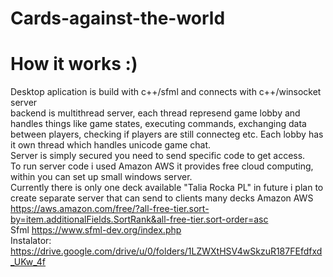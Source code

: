 # Cards-against-the-world
# How it works :)
Desktop aplication is build with c++/sfml and connects with c++/winsocket server</br>
backend is multithread server, each thread represend game lobby and handles things like game states, executing commands, exchanging data between players, checking if players are still connecteg etc. Each lobby has it own thread which handles unicode game chat. </br>
Server is simply secured you need to send specific code to get access. </br>
To run server code i used Amazon AWS it provides free cloud computing, within you can set up small windows server. </br>
Currently there is only one deck available "Talia Rocka PL" in future i plan to create separate server that can send to clients many decks
Amazon AWS </br>
https://aws.amazon.com/free/?all-free-tier.sort-by=item.additionalFields.SortRank&all-free-tier.sort-order=asc </br>
Sfml https://www.sfml-dev.org/index.php </br>
Instalator: https://drive.google.com/drive/u/0/folders/1LZWXtHSV4wSkzuR187FEfdfxd_UKw_4f
